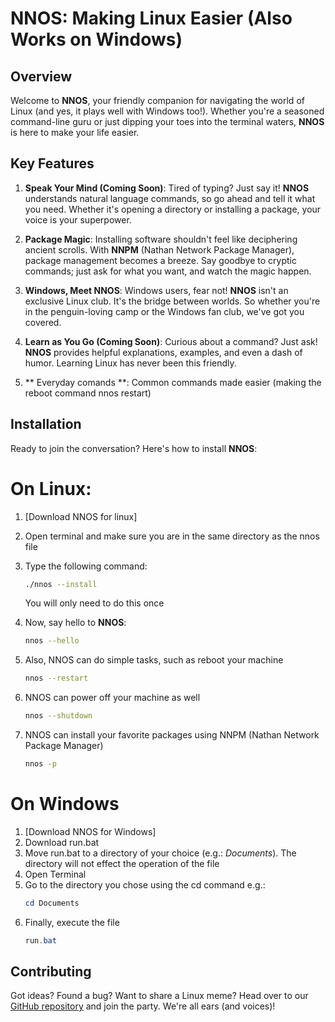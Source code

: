 # NNOS: Making Linux Easier (Also Works on Windows)

## Overview

Welcome to **NNOS**, your friendly companion for navigating the world of Linux (and yes, it plays well with Windows too!). Whether you're a seasoned command-line guru or just dipping your toes into the terminal waters, **NNOS** is here to make your life easier.

## Key Features

1. **Speak Your Mind (Coming Soon)**: Tired of typing? Just say it! **NNOS** understands natural language commands, so go ahead and tell it what you need. Whether it's opening a directory or installing a package, your voice is your superpower.

2. **Package Magic**: Installing software shouldn't feel like deciphering ancient scrolls. With **NNPM** (Nathan Network Package Manager), package management becomes a breeze. Say goodbye to cryptic commands; just ask for what you want, and watch the magic happen.

3. **Windows, Meet NNOS**: Windows users, fear not! **NNOS** isn't an exclusive Linux club. It's the bridge between worlds. So whether you're in the penguin-loving camp or the Windows fan club, we've got you covered.

4. **Learn as You Go (Coming Soon)**: Curious about a command? Just ask! **NNOS** provides helpful explanations, examples, and even a dash of humor. Learning Linux has never been this friendly.
5. ** Everyday comands **: Common commands  made easier (making the reboot command nnos restart)
## Installation

Ready to join the conversation? Here's how to install **NNOS**:

# On Linux:

1. [Download NNOS for linux]
2. Open terminal
   and make sure you are in the same directory as the nnos file
3. Type the following command:
   ```bash
   ./nnos --install
   ```
   You will only need to do this once
4. Now, say hello to **NNOS**:

   ```bash
   nnos --hello
   ```
5. Also, NNOS can do simple tasks, such as reboot your machine

   ```bash
   nnos --restart
   ```
6. NNOS can power off your machine as well
   ```bash
   nnos --shutdown
   ```
7. NNOS can install your favorite packages using NNPM (Nathan Network Package Manager)
   ```bash
   nnos -p
   ```
# On Windows
1. [Download NNOS for Windows]
2. Download run.bat
3. Move run.bat to a directory of your choice (e.g.: *Documents*). The directory will not effect the operation of the file
4. Open Terminal
5. Go to the directory you chose using the cd command e.g.:
   ```PowerShell
   cd Documents
   ```
6. Finally, execute the file
   ```PowerShell
   run.bat
   ```
## Contributing

Got ideas? Found a bug? Want to share a Linux meme? Head over to our [GitHub repository](https://github.com/Natuworkguy/NNOS/) and join the party. We're all ears (and voices)!
